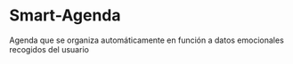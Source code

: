 # Smart-Agenda
Agenda que se organiza automáticamente en función a datos emocionales recogidos del usuario
